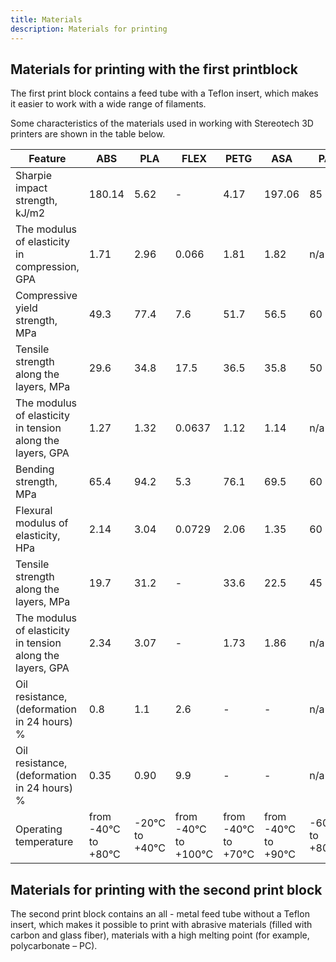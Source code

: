 ```yaml
---
title: Materials
description: Materials for printing
---
```


## Materials for printing with the first printblock

The first print block contains a feed tube with a Teflon insert, which makes it easier to work with a wide range of filaments.

Some characteristics of the materials used in working with Stereotech 3D printers are shown in the table below.

| Feature                                     | ABS               | PLA               | FLEX               | PETG              | ASA               | PA                |
| -------------------------------------------------- | ----------------- | ----------------- | ------------------ | ----------------- | ----------------- | ----------------- |
| Sharpie impact strength, kJ/m2                  | 180.14            | 5.62              | -                  | 4.17              | 197.06            | 85                |
| The modulus of elasticity in compression, GPA                   | 1.71              | 2.96              | 0.066              | 1.81              | 1.82              | n/a               |
| Compressive yield strength, MPa                   | 49.3              | 77.4              | 7.6                | 51.7              | 56.5              | 60                |
| Tensile strength along the layers, MPa          | 29.6              | 34.8              | 17.5               | 36.5              | 35.8              | 50                |
| The modulus of elasticity in tension along the layers, GPA   | 1.27              | 1.32              | 0.0637             | 1.12              | 1.14              | n/a               |
| Bending strength, MPa                          | 65.4              | 94.2              | 5.3                | 76.1              | 69.5              | 60                |
| Flexural modulus of elasticity, HPa                   | 2.14              | 3.04              | 0.0729             | 2.06              | 1.35              | 60                |
| Tensile strength along the layers, MPa        | 19.7              | 31.2              | -                  | 33.6              | 22.5              | 45                |
| The modulus of elasticity in tension along the layers, GPA | 2.34              | 3.07              | -                  | 1.73              | 1.86              | n/a               |
| Oil resistance, (deformation in 24 hours) %          | 0.8               | 1.1               | 2.6                | -                 | -                 | n/a               |
| Oil resistance, (deformation in 24 hours) %          | 0.35              | 0.90              | 9.9                | -                 | -                 | n/a               |
| Operating temperature                           | from -40°C to +80°C | -20°C to +40°C | from -40°C to +100°C | from -40°C to +70°C | from -40°C to +90°C | -60°C to +80°C |

## Materials for printing with the second print block

The second print block contains an all - metal feed tube without a Teflon insert, which makes it possible to print with abrasive materials (filled with carbon and glass fiber), materials with a high melting point (for example, polycarbonate – PC).

